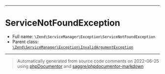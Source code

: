 ***

# ServiceNotFoundException





* Full name: `\Zend\ServiceManager\Exception\ServiceNotFoundException`
* Parent class: [`\Zend\ServiceManager\Exception\InvalidArgumentException`](./InvalidArgumentException.md)






***
> Automatically generated from source code comments on 2022-06-25 using [phpDocumentor](http://www.phpdoc.org/) and [saggre/phpdocumentor-markdown](https://github.com/Saggre/phpDocumentor-markdown)
